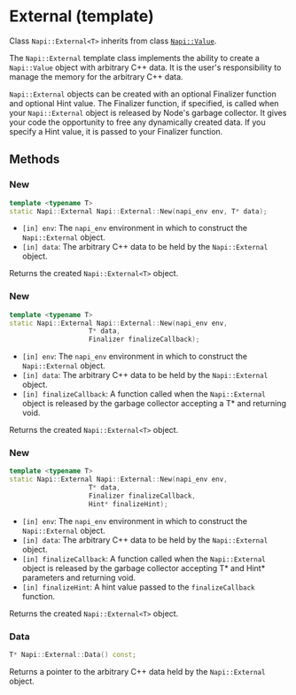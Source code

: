 # External (template)

Class `Napi::External<T>` inherits from class [`Napi::Value`][].

The `Napi::External` template class implements the ability to create a `Napi::Value` object with arbitrary C++ data. It is the user's responsibility to manage the memory for the arbitrary C++ data.

`Napi::External` objects can be created with an optional Finalizer function and optional Hint value. The Finalizer function, if specified, is called when your `Napi::External` object is released by Node's garbage collector. It gives your code the opportunity to free any dynamically created data. If you specify a Hint value, it is passed to your Finalizer function.

## Methods

### New

```cpp
template <typename T>
static Napi::External Napi::External::New(napi_env env, T* data);
```

- `[in] env`: The `napi_env` environment in which to construct the `Napi::External` object.
- `[in] data`: The arbitrary C++ data to be held by the `Napi::External` object.

Returns the created `Napi::External<T>` object.

### New

```cpp
template <typename T>
static Napi::External Napi::External::New(napi_env env,
                    T* data,
                    Finalizer finalizeCallback);
```

- `[in] env`: The `napi_env` environment in which to construct the `Napi::External` object.
- `[in] data`: The arbitrary C++ data to be held by the `Napi::External` object.
- `[in] finalizeCallback`: A function called when the `Napi::External` object is released by the garbage collector accepting a T* and returning void.

Returns the created `Napi::External<T>` object.

### New

```cpp
template <typename T>
static Napi::External Napi::External::New(napi_env env,
                    T* data,
                    Finalizer finalizeCallback,
                    Hint* finalizeHint);
```

- `[in] env`: The `napi_env` environment in which to construct the `Napi::External` object.
- `[in] data`: The arbitrary C++ data to be held by the `Napi::External` object.
- `[in] finalizeCallback`: A function called when the `Napi::External` object is released by the garbage collector accepting T* and Hint* parameters and returning void.
- `[in] finalizeHint`: A hint value passed to the `finalizeCallback` function.

Returns the created `Napi::External<T>` object.

### Data

```cpp
T* Napi::External::Data() const;
```

Returns a pointer to the arbitrary C++ data held by the `Napi::External` object.

[`Napi::Value`]: ./value.md
